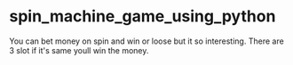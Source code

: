 # spin_machine_game_using_python

You can bet money on spin and win or loose but it so interesting.
There are 3 slot if it's same youll win the money.

